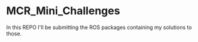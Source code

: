 # MCR_Mini_Challenges
In this REPO I'll be submitting the ROS packages containing my solutions to those. 
